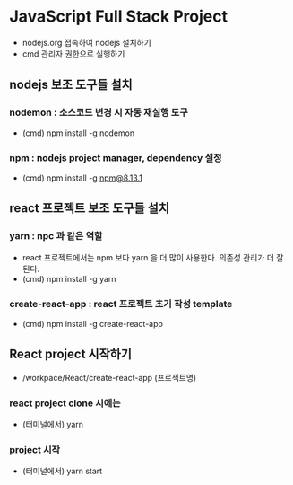 # JavaScript Full Stack Project
* nodejs.org 접속하여 nodejs 설치하기
* cmd 관리자 권한으로 실행하기

## nodejs 보조 도구들 설치
### nodemon : 소스코드 변경 시 자동 재실행 도구
* (cmd) npm install -g nodemon

### npm : nodejs project manager, dependency 설정
* (cmd) npm install -g npm@8.13.1

## react 프로젝트 보조 도구들 설치
### yarn : npc 과 같은 역할
* react 프로젝트에서는 npm 보다 yarn 을 더 많이 사용한다. 의존성 관리가 더 잘 된다.
* (cmd) npm install -g yarn

### create-react-app : react 프로젝트 초기 작성 template
* (cmd) npm install -g create-react-app

## React project 시작하기
* /workpace/React/create-react-app (프로젝트명)

### react project clone 시에는
* (터미널에서) yarn 


### project 시작
* (터미널에서) yarn start
